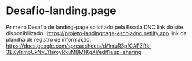 # Desafio-landing.page
Primeiro Desafio de landing-page solicitado pela Escola DNC 
link do site disponibilizado :
https://projeto-landingpage-escoladnc.netlify.app
link da planilha de registro de informação:
https://docs.google.com/spreadsheets/d/1muR3pfCAPZRk-3BXylsmoUkNvL11sroyRkuM8M1KgXI/edit?usp=sharing
